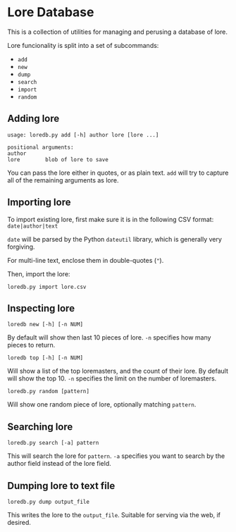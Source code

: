 # Lore Database

This is a collection of utilities for managing and perusing a database of lore.

Lore funcionality is split into a set of subcommands:

 - `add`
 - `new`
 - `dump`
 - `search`
 - `import`
 - `random`

## Adding lore

    usage: loredb.py add [-h] author lore [lore ...]

    positional arguments:
    author
    lore        blob of lore to save

You can pass the lore either in quotes, or as plain text.
`add` will try to capture all of the remaining arguments as lore.


## Importing lore

To import existing lore, first make sure it is in the following CSV format: `date|author|text`

`date` will be parsed by the Python `dateutil` library, which is generally very forgiving.

For multi-line text, enclose them in double-quotes (`"`).

Then, import the lore:

`loredb.py import lore.csv`

## Inspecting lore

`loredb new [-h] [-n NUM]`

By default will show then last 10 pieces of lore. `-n` specifies how many pieces to return.

`loredb top [-h] [-n NUM]`

Will show a list of the top loremasters, and the count of their lore.
By default will show the top 10.
`-n` specifies the limit on the number of loremasters.

`loredb.py random [pattern]`

Will show one random piece of lore, optionally matching `pattern`.

## Searching lore

`loredb.py search [-a] pattern`

This will search the lore for `pattern`. `-a` specifies you want to search by the author field instead of the lore field.

## Dumping lore to text file

`loredb.py dump output_file`

This writes the lore to the `output_file`. Suitable for serving via the web, if desired.

